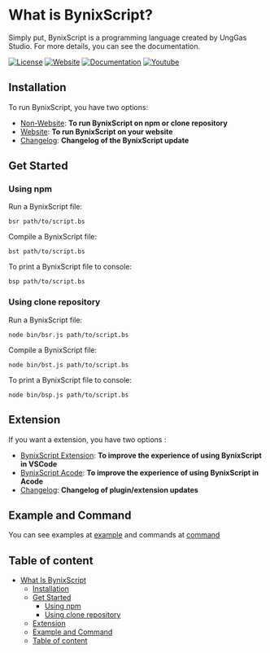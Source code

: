 # What is BynixScript?
Simply put, BynixScript is a programming language created by UngGas Studio. For more details, you can see the documentation.

[![License](https://img.shields.io/badge/license-MIT-green)](LICENSE)
[![Website](https://img.shields.io/badge/official-website-blue)](https://unggasstudio.github.io/bynixscript/)
[![Documentation](https://img.shields.io/badge/Documentation-8A2BE2)](docs/documentation.md)
[![Youtube](https://img.shields.io/badge/YouTube-Channel-orange)](example.com)

## Installation
To run BynixScript, you have two options:
- [Non-Website](docs/non-website.md): **To run BynixScript on npm or clone repository**
- [Website](docs/website.md): **To run BynixScript on your website**
- [Changelog](docs/changelog.md/#Update-Changelog): **Changelog of the BynixScript update**
## Get Started
### Using npm
Run a BynixScript file:
```
bsr path/to/script.bs
```
Compile a BynixScript file:
```
bst path/to/script.bs
```
To print a BynixScript file to console:
```
bsp path/to/script.bs
```
### Using clone repository
Run a BynixScript file:
```
node bin/bsr.js path/to/script.bs
```
Compile a BynixScript file:
```
node bin/bst.js path/to/script.bs
```
To print a BynixScript file to console:
```
node bin/bsp.js path/to/script.bs
```
## Extension
If you want a extension, you have two options :
- [BynixScript Extension](example.com): **To improve the experience of using BynixScript in VSCode**
- [BynixScript Acode](docs/acode-plugin.md): **To improve the experience of using BynixScript in Acode**
- [Changelog](docs/changelog.md/#Plungin-or-Extension-Changelog): **Changelog of plugin/extension updates**
## Example and Command
You can see examples at [example](docs/example.md) and commands at [command](docs/command.md)
## Table of content
- [What Is BynixScript](#What-Is-BynixScript)
  - [Installation](#Installation)
  - [Get Started](#Get-Started)
      - [Using npm](#Using-npm)
      - [Using clone repository](#Using-clone-repository)
  - [Extension](#Extension)
  - [Example and Command](#Example-and-Command)
  - [Table of content](#Table-of-content)
  
